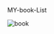 MY-book-List

![book](https://user-images.githubusercontent.com/86654494/130672721-0547d5af-1c2d-4e05-8d0e-5630212a05b3.png)


